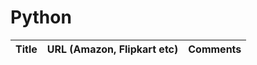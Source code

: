 # Python 

| Title                                           | URL (Amazon, Flipkart etc) | Comments| 
|-------------------------------------------------|----------------------------|---------|
